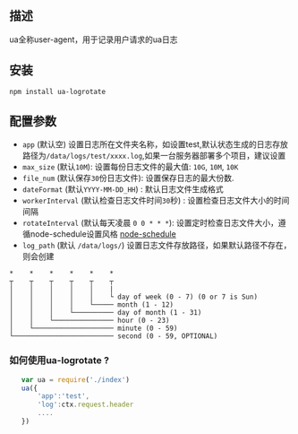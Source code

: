 
## 描述

ua全称user-agent，用于记录用户请求的ua日志

## 安装

    npm install ua-logrotate

## 配置参数
- `app` (默认空) 设置日志所在文件夹名称，如设置test,默认状态生成的日志存放路径为`/data/logs/test/xxxx.log`,如果一台服务器部署多个项目，建议设置
- `max_size` (默认`10M`): 设置每份日志文件的最大值: `10G`, `10M`, `10K`
- `file_num` (默认保存`30`份日志文件): 设置保存日志的最大份数.
- `dateFormat` (默认`YYYY-MM-DD_HH`) : 默认日志文件生成格式
- `workerInterval` (默认检查日志文件时间`30`秒) : 设置检查日志文件大小的时间间隔
- `rotateInterval` (默认每天凌晨 `0 0 * * *`): 设置定时检查日志文件大小，遵循node-schedule设置风格 [node-schedule](https://github.com/node-schedule/node-schedule) 
- `log_path` (默认 `/data/logs/`) 设置日志文件存放路径，如果默认路径不存在，则会创建

```
*    *    *    *    *    *
┬    ┬    ┬    ┬    ┬    ┬
│    │    │    │    │    |
│    │    │    │    │    └ day of week (0 - 7) (0 or 7 is Sun)
│    │    │    │    └───── month (1 - 12)
│    │    │    └────────── day of month (1 - 31)
│    │    └─────────────── hour (0 - 23)
│    └──────────────────── minute (0 - 59)
└───────────────────────── second (0 - 59, OPTIONAL)
```

### 如何使用ua-logrotate ?

 ```js
    var ua = require('./index')
    ua({
        'app':'test',
        'log':ctx.request.header
        ....
    })